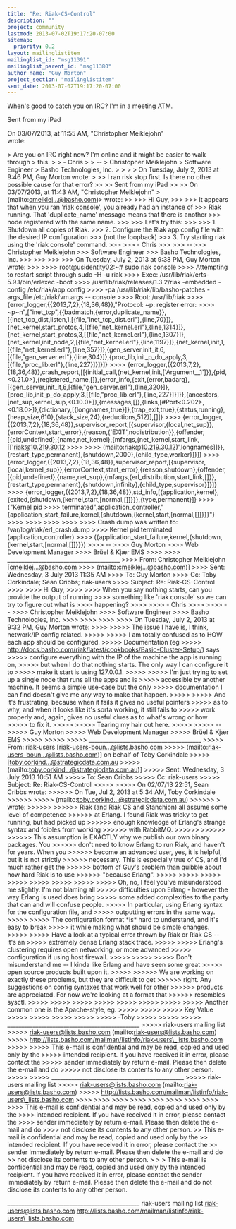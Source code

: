 ```yaml
---
title: "Re: Riak-CS-Control"
description: ""
project: community
lastmod: 2013-07-02T19:17:20-07:00
sitemap:
  priority: 0.2
layout: mailinglistitem
mailinglist_id: "msg11391"
mailinglist_parent_id: "msg11380"
author_name: "Guy Morton"
project_section: "mailinglistitem"
sent_date: 2013-07-02T19:17:20-07:00
---
```



When's good to catch you on IRC? I'm in a meeting ATM.

Sent from my iPad

On 03/07/2013, at 11:55 AM, "Christopher Meiklejohn"  
wrote:

&gt; Are you on IRC right now? I'm online and it might be easier to walk through 
&gt; this. 
&gt; 
&gt; - Chris 
&gt; 
&gt; -- 
&gt; Christopher Meiklejohn
&gt; Software Engineer
&gt; Basho Technologies, Inc.
&gt; 
&gt; 
&gt; 
&gt; On Tuesday, July 2, 2013 at 9:46 PM, Guy Morton wrote:
&gt; 
&gt;&gt; I ran risk stop first. Is there no other possible cause for that error?
&gt;&gt; 
&gt;&gt; Sent from my iPad
&gt;&gt; 
&gt;&gt; On 03/07/2013, at 11:43 AM, "Christopher Meiklejohn" &gt; (mailto:cmeiklej...@basho.com)&gt; wrote:
&gt;&gt; 
&gt;&gt;&gt; Hi Guy, 
&gt;&gt;&gt; 
&gt;&gt;&gt; It appears that when you ran 'riak console', you already had an instance of 
&gt;&gt;&gt; Riak running. That 'duplicate\_name' message means that there is another 
&gt;&gt;&gt; node registered with the same name.
&gt;&gt;&gt; 
&gt;&gt;&gt; Let's try this:
&gt;&gt;&gt; 
&gt;&gt;&gt; 1. Shutdown all copies of Riak.
&gt;&gt;&gt; 2. Configure the Riak app.config file with the desired IP configuration 
&gt;&gt;&gt; (not the loopback)
&gt;&gt;&gt; 3. Try starting riak using the 'riak console' command.
&gt;&gt;&gt; 
&gt;&gt;&gt; - Chris 
&gt;&gt;&gt; 
&gt;&gt;&gt; -- 
&gt;&gt;&gt; Christopher Meiklejohn
&gt;&gt;&gt; Software Engineer
&gt;&gt;&gt; Basho Technologies, Inc.
&gt;&gt;&gt; 
&gt;&gt;&gt; 
&gt;&gt;&gt; 
&gt;&gt;&gt; On Tuesday, July 2, 2013 at 9:38 PM, Guy Morton wrote:
&gt;&gt;&gt; 
&gt;&gt;&gt;&gt; root@usidentity02:~# sudo riak console
&gt;&gt;&gt;&gt; Attempting to restart script through sudo -H -u riak
&gt;&gt;&gt;&gt; Exec: /usr/lib/riak/erts-5.9.1/bin/erlexec -boot 
&gt;&gt;&gt;&gt; /usr/lib/riak/releases/1.3.2/riak -embedded -config /etc/riak/app.config 
&gt;&gt;&gt;&gt; -pa /usr/lib/riak/lib/basho-patches -args\_file /etc/riak/vm.args -- console
&gt;&gt;&gt;&gt; Root: /usr/lib/riak
&gt;&gt;&gt;&gt; {error\_logger,{{2013,7,2},{18,36,48}},"Protocol: ~p: register error: 
&gt;&gt;&gt;&gt; ~p~n",["inet\_tcp",{{badmatch,{error,duplicate\_name}},[{inet\_tcp\_dist,listen,1,[{file,"inet\_tcp\_dist.erl"},{line,70}]},{net\_kernel,start\_protos,4,[{file,"net\_kernel.erl"},{line,1314}]},{net\_kernel,start\_protos,3,[{file,"net\_kernel.erl"},{line,1307}]},{net\_kernel,init\_node,2,[{file,"net\_kernel.erl"},{line,1197}]},{net\_kernel,init,1,[{file,"net\_kernel.erl"},{line,357}]},{gen\_server,init\_it,6,[{file,"gen\_server.erl"},{line,304}]},{proc\_lib,init\_p\_do\_apply,3,[{file,"proc\_lib.erl"},{line,227}]}]}]}
&gt;&gt;&gt;&gt; {error\_logger,{{2013,7,2},{18,36,48}},crash\_report,[[{initial\_call,{net\_kernel,init,['Argument\_\_1']}},{pid,&lt;0.21.0&gt;},{registered\_name,[]},{error\_info,{exit,{error,badarg},[{gen\_server,init\_it,6,[{file,"gen\_server.erl"},{line,320}]},{proc\_lib,init\_p\_do\_apply,3,[{file,"proc\_lib.erl"},{line,227}]}]}},{ancestors,[net\_sup,kernel\_sup,&lt;0.10.0&gt;]},{messages,[]},{links,[#Port&lt;0.202&gt;,&lt;0.18.0&gt;]},{dictionary,[{longnames,true}]},{trap\_exit,true},{status,running},{heap\_size,610},{stack\_size,24},{reductions,512}],[]]}
&gt;&gt;&gt;&gt; {error\_logger,{{2013,7,2},{18,36,48}},supervisor\_report,[{supervisor,{local,net\_sup}},{errorContext,start\_error},{reason,{'EXIT',nodistribution}},{offender,[{pid,undefined},{name,net\_kernel},{mfargs,{net\_kernel,start\_link,[['riak@10.219.30.12
&gt;&gt;&gt;&gt; 
&gt;&gt;&gt;&gt; (mailto:riak@10.219.30.12)',longnames]]}},{restart\_type,permanent},{shutdown,2000},{child\_type,worker}]}]}
&gt;&gt;&gt;&gt; {error\_logger,{{2013,7,2},{18,36,48}},supervisor\_report,[{supervisor,{local,kernel\_sup}},{errorContext,start\_error},{reason,shutdown},{offender,[{pid,undefined},{name,net\_sup},{mfargs,{erl\_distribution,start\_link,[]}},{restart\_type,permanent},{shutdown,infinity},{child\_type,supervisor}]}]}
&gt;&gt;&gt;&gt; {error\_logger,{{2013,7,2},{18,36,48}},std\_info,[{application,kernel},{exited,{shutdown,{kernel,start,[normal,[]]}}},{type,permanent}]}
&gt;&gt;&gt;&gt; {"Kernel pid 
&gt;&gt;&gt;&gt; terminated",application\_controller,"{application\_start\_failure,kernel,{shutdown,{kernel,start,[normal,[]]}}}"}
&gt;&gt;&gt;&gt; 
&gt;&gt;&gt;&gt; 
&gt;&gt;&gt;&gt; 
&gt;&gt;&gt;&gt; 
&gt;&gt;&gt;&gt; Crash dump was written to: /var/log/riak/erl\_crash.dump
&gt;&gt;&gt;&gt; Kernel pid terminated (application\_controller) 
&gt;&gt;&gt;&gt; ({application\_start\_failure,kernel,{shutdown,{kernel,start,[normal,[]]}}})
&gt;&gt;&gt;&gt; --
&gt;&gt;&gt;&gt; Guy Morton
&gt;&gt;&gt;&gt; Web Development Manager
&gt;&gt;&gt;&gt; Brüel & Kjær EMS
&gt;&gt;&gt;&gt; 
&gt;&gt;&gt;&gt; \_\_\_\_\_\_\_\_\_\_\_\_\_\_\_\_\_\_\_\_\_\_\_\_\_\_\_\_\_\_\_\_\_\_\_\_\_\_\_\_
&gt;&gt;&gt;&gt; From: Christopher Meiklejohn [cmeiklej...@basho.com 
&gt;&gt;&gt;&gt; (mailto:cmeiklej...@basho.com)]
&gt;&gt;&gt;&gt; Sent: Wednesday, 3 July 2013 11:35 AM
&gt;&gt;&gt;&gt; To: Guy Morton
&gt;&gt;&gt;&gt; Cc: Toby Corkindale; Sean Cribbs; riak-users
&gt;&gt;&gt;&gt; Subject: Re: Riak-CS-Control
&gt;&gt;&gt;&gt; 
&gt;&gt;&gt;&gt; Hi Guy,
&gt;&gt;&gt;&gt; 
&gt;&gt;&gt;&gt; When you say nothing starts, can you provide the output of running 
&gt;&gt;&gt;&gt; something like 'riak console' so we can try to figure out what is 
&gt;&gt;&gt;&gt; happening?
&gt;&gt;&gt;&gt; 
&gt;&gt;&gt;&gt; - Chris
&gt;&gt;&gt;&gt; 
&gt;&gt;&gt;&gt; --
&gt;&gt;&gt;&gt; Christopher Meiklejohn
&gt;&gt;&gt;&gt; Software Engineer
&gt;&gt;&gt;&gt; Basho Technologies, Inc.
&gt;&gt;&gt;&gt; 
&gt;&gt;&gt;&gt; 
&gt;&gt;&gt;&gt; 
&gt;&gt;&gt;&gt; On Tuesday, July 2, 2013 at 9:32 PM, Guy Morton wrote:
&gt;&gt;&gt;&gt; 
&gt;&gt;&gt;&gt;&gt; The issue I have is, I think, network/IP config related.
&gt;&gt;&gt;&gt;&gt; 
&gt;&gt;&gt;&gt;&gt; I am totally confused as to HOW each app should be configured. 
&gt;&gt;&gt;&gt;&gt; Documentation (eg 
&gt;&gt;&gt;&gt;&gt; http://docs.basho.com/riak/latest/cookbooks/Basic-Cluster-Setup/) says 
&gt;&gt;&gt;&gt;&gt; configure everything with the IP of the machine the app is running on, 
&gt;&gt;&gt;&gt;&gt; but when I do that nothing starts. The only way I can configure it to 
&gt;&gt;&gt;&gt;&gt; make it start is using 127.0.0.1.
&gt;&gt;&gt;&gt;&gt; 
&gt;&gt;&gt;&gt;&gt; I'm just trying to set up a single node that runs all the apps and is 
&gt;&gt;&gt;&gt;&gt; accessible by another machine. It seems a simple use-case but the only 
&gt;&gt;&gt;&gt;&gt; documentation I can find doesn't give me any way to make that happen.
&gt;&gt;&gt;&gt;&gt; 
&gt;&gt;&gt;&gt;&gt; And it's frustrating, because when it fails it gives no useful pointers 
&gt;&gt;&gt;&gt;&gt; as to why, and when it looks like it's sorta working, it still fails to 
&gt;&gt;&gt;&gt;&gt; work properly and, again, gives no useful clues as to what's wrong or how 
&gt;&gt;&gt;&gt;&gt; to fix it.
&gt;&gt;&gt;&gt;&gt; 
&gt;&gt;&gt;&gt;&gt; Tearing my hair out here.
&gt;&gt;&gt;&gt;&gt; 
&gt;&gt;&gt;&gt;&gt; --
&gt;&gt;&gt;&gt;&gt; Guy Morton
&gt;&gt;&gt;&gt;&gt; Web Development Manager
&gt;&gt;&gt;&gt;&gt; Brüel & Kjær EMS
&gt;&gt;&gt;&gt;&gt; 
&gt;&gt;&gt;&gt;&gt; 
&gt;&gt;&gt;&gt;&gt; \_\_\_\_\_\_\_\_\_\_\_\_\_\_\_\_\_\_\_\_\_\_\_\_\_\_\_\_\_\_\_\_\_\_\_\_\_\_\_\_
&gt;&gt;&gt;&gt;&gt; From: riak-users [riak-users-boun...@lists.basho.com 
&gt;&gt;&gt;&gt;&gt; (mailto:riak-users-boun...@lists.basho.com)] on behalf of Toby Corkindale 
&gt;&gt;&gt;&gt;&gt; [toby.corkind...@strategicdata.com.au 
&gt;&gt;&gt;&gt;&gt; (mailto:toby.corkind...@strategicdata.com.au)]
&gt;&gt;&gt;&gt;&gt; Sent: Wednesday, 3 July 2013 10:51 AM
&gt;&gt;&gt;&gt;&gt; To: Sean Cribbs
&gt;&gt;&gt;&gt;&gt; Cc: riak-users
&gt;&gt;&gt;&gt;&gt; Subject: Re: Riak-CS-Control
&gt;&gt;&gt;&gt;&gt; 
&gt;&gt;&gt;&gt;&gt; On 02/07/13 22:51, Sean Cribbs wrote:
&gt;&gt;&gt;&gt;&gt;&gt; On Tue, Jul 2, 2013 at 5:34 AM, Toby Corkindale
&gt;&gt;&gt;&gt;&gt;&gt; &gt;&gt;&gt;&gt;&gt; (mailto:toby.corkind...@strategicdata.com.au)
&gt;&gt;&gt;&gt;&gt;&gt; &gt; wrote:
&gt;&gt;&gt;&gt;&gt;&gt; 
&gt;&gt;&gt;&gt;&gt;&gt; Riak (and Riak CS and Stanchion) all assume some level of competence
&gt;&gt;&gt;&gt;&gt;&gt; at Erlang. I found Riak was tricky to get running, but had picked up
&gt;&gt;&gt;&gt;&gt;&gt; enough knowledge of Erlang's strange syntax and foibles from working
&gt;&gt;&gt;&gt;&gt;&gt; with RabbitMQ.
&gt;&gt;&gt;&gt;&gt;&gt; 
&gt;&gt;&gt;&gt;&gt;&gt; 
&gt;&gt;&gt;&gt;&gt;&gt; This assumption is EXACTLY why we publish our own binary packages. You
&gt;&gt;&gt;&gt;&gt;&gt; don't need to know Erlang to run Riak, and haven't for years. When you
&gt;&gt;&gt;&gt;&gt;&gt; become an advanced user, yes, it is helpful, but it is not strictly
&gt;&gt;&gt;&gt;&gt;&gt; necessary. This is especially true of CS, and I'd much rather get the
&gt;&gt;&gt;&gt;&gt;&gt; bottom of Guy's problem than quibble about how hard Riak is to use
&gt;&gt;&gt;&gt;&gt;&gt; "because Erlang".
&gt;&gt;&gt;&gt;&gt; 
&gt;&gt;&gt;&gt;&gt; 
&gt;&gt;&gt;&gt;&gt; 
&gt;&gt;&gt;&gt;&gt; 
&gt;&gt;&gt;&gt;&gt; 
&gt;&gt;&gt;&gt;&gt; 
&gt;&gt;&gt;&gt;&gt; 
&gt;&gt;&gt;&gt;&gt; Oh, no, I feel you've misunderstood me slightly. I'm not blaming all
&gt;&gt;&gt;&gt;&gt; difficulties upon Erlang - however the way Erlang is used does bring
&gt;&gt;&gt;&gt;&gt; some added complexities to the party that can and will confuse people.
&gt;&gt;&gt;&gt;&gt; In particular, using Erlang syntax for the configuration file, and
&gt;&gt;&gt;&gt;&gt; outputting errors in the same way.
&gt;&gt;&gt;&gt;&gt; 
&gt;&gt;&gt;&gt;&gt; The configuration format \*is\* hard to understand, and it's easy to break
&gt;&gt;&gt;&gt;&gt; it while making what should be simple changes.
&gt;&gt;&gt;&gt;&gt; 
&gt;&gt;&gt;&gt;&gt; Have a look at a typical error thrown by Riak or Riak CS -- it's an
&gt;&gt;&gt;&gt;&gt; extremely dense Erlang stack trace.
&gt;&gt;&gt;&gt;&gt; 
&gt;&gt;&gt;&gt;&gt; Erlang's clustering requires open networking, or more advanced
&gt;&gt;&gt;&gt;&gt; configuration if using host firewall.
&gt;&gt;&gt;&gt;&gt; 
&gt;&gt;&gt;&gt;&gt; 
&gt;&gt;&gt;&gt;&gt; Don't misunderstand me -- I kinda like Erlang and have seen some great
&gt;&gt;&gt;&gt;&gt; open source products built upon it.
&gt;&gt;&gt;&gt;&gt; 
&gt;&gt;&gt;&gt;&gt;&gt; We are working on exactly these problems, but they are difficult to get
&gt;&gt;&gt;&gt;&gt;&gt; right. Any suggestions on config syntaxes that work well for other
&gt;&gt;&gt;&gt;&gt;&gt; products are appreciated. For now we're looking at a format that
&gt;&gt;&gt;&gt;&gt;&gt; resembles sysctl.
&gt;&gt;&gt;&gt;&gt; 
&gt;&gt;&gt;&gt;&gt; 
&gt;&gt;&gt;&gt;&gt; 
&gt;&gt;&gt;&gt;&gt; 
&gt;&gt;&gt;&gt;&gt; 
&gt;&gt;&gt;&gt;&gt; 
&gt;&gt;&gt;&gt;&gt; 
&gt;&gt;&gt;&gt;&gt; Another common one is the Apache-style, eg.
&gt;&gt;&gt;&gt;&gt; 
&gt;&gt;&gt;&gt;&gt; 
&gt;&gt;&gt;&gt;&gt; Key Value
&gt;&gt;&gt;&gt;&gt; 
&gt;&gt;&gt;&gt;&gt; 
&gt;&gt;&gt;&gt;&gt; 
&gt;&gt;&gt;&gt;&gt; 
&gt;&gt;&gt;&gt;&gt; -Toby
&gt;&gt;&gt;&gt;&gt; 
&gt;&gt;&gt;&gt;&gt; 
&gt;&gt;&gt;&gt;&gt; \_\_\_\_\_\_\_\_\_\_\_\_\_\_\_\_\_\_\_\_\_\_\_\_\_\_\_\_\_\_\_\_\_\_\_\_\_\_\_\_\_\_\_\_\_\_\_
&gt;&gt;&gt;&gt;&gt; riak-users mailing list
&gt;&gt;&gt;&gt;&gt; riak-users@lists.basho.com (mailto:riak-users@lists.basho.com)
&gt;&gt;&gt;&gt;&gt; http://lists.basho.com/mailman/listinfo/riak-users\_lists.basho.com
&gt;&gt;&gt;&gt;&gt; 
&gt;&gt;&gt;&gt;&gt; This e-mail is confidential and may be read, copied and used only by the 
&gt;&gt;&gt;&gt;&gt; intended recipient. If you have received it in error, please contact the 
&gt;&gt;&gt;&gt;&gt; sender immediately by return e-mail. Please then delete the e-mail and do 
&gt;&gt;&gt;&gt;&gt; not disclose its contents to any other person.
&gt;&gt;&gt;&gt;&gt; 
&gt;&gt;&gt;&gt;&gt; \_\_\_\_\_\_\_\_\_\_\_\_\_\_\_\_\_\_\_\_\_\_\_\_\_\_\_\_\_\_\_\_\_\_\_\_\_\_\_\_\_\_\_\_\_\_\_
&gt;&gt;&gt;&gt;&gt; riak-users mailing list
&gt;&gt;&gt;&gt;&gt; riak-users@lists.basho.com (mailto:riak-users@lists.basho.com)
&gt;&gt;&gt;&gt;&gt; http://lists.basho.com/mailman/listinfo/riak-users\_lists.basho.com
&gt;&gt;&gt;&gt; 
&gt;&gt;&gt;&gt; 
&gt;&gt;&gt;&gt; 
&gt;&gt;&gt;&gt; 
&gt;&gt;&gt;&gt; 
&gt;&gt;&gt;&gt; 
&gt;&gt;&gt;&gt; 
&gt;&gt;&gt;&gt; 
&gt;&gt;&gt;&gt; This e-mail is confidential and may be read, copied and used only by the 
&gt;&gt;&gt;&gt; intended recipient. If you have received it in error, please contact the 
&gt;&gt;&gt;&gt; sender immediately by return e-mail. Please then delete the e-mail and do 
&gt;&gt;&gt;&gt; not disclose its contents to any other person. 
&gt;&gt; This e-mail is confidential and may be read, copied and used only by the 
&gt;&gt; intended recipient. If you have received it in error, please contact the 
&gt;&gt; sender immediately by return e-mail. Please then delete the e-mail and do 
&gt;&gt; not disclose its contents to any other person.
&gt; 
&gt; 
&gt; 
This e-mail is confidential and may be read, copied and used only by the 
intended recipient. If you have received it in error, please contact the sender 
immediately by return e-mail. Please then delete the e-mail and do not disclose 
its contents to any other person.

\_\_\_\_\_\_\_\_\_\_\_\_\_\_\_\_\_\_\_\_\_\_\_\_\_\_\_\_\_\_\_\_\_\_\_\_\_\_\_\_\_\_\_\_\_\_\_
riak-users mailing list
riak-users@lists.basho.com
http://lists.basho.com/mailman/listinfo/riak-users\_lists.basho.com

